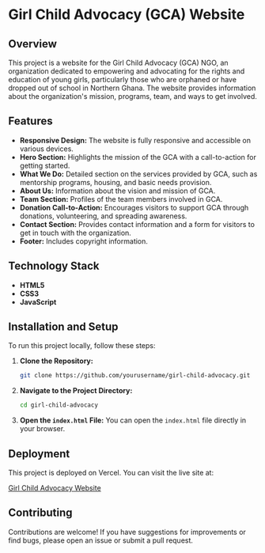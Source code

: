 # Girl Child Advocacy (GCA) Website

## Overview

This project is a website for the Girl Child Advocacy (GCA) NGO, an organization dedicated to empowering and advocating for the rights and education of young girls, particularly those who are orphaned or have dropped out of school in Northern Ghana. The website provides information about the organization's mission, programs, team, and ways to get involved.

## Features

- **Responsive Design:** The website is fully responsive and accessible on various devices.
- **Hero Section:** Highlights the mission of the GCA with a call-to-action for getting started.
- **What We Do:** Detailed section on the services provided by GCA, such as mentorship programs, housing, and basic needs provision.
- **About Us:** Information about the vision and mission of GCA.
- **Team Section:** Profiles of the team members involved in GCA.
- **Donation Call-to-Action:** Encourages visitors to support GCA through donations, volunteering, and spreading awareness.
- **Contact Section:** Provides contact information and a form for visitors to get in touch with the organization.
- **Footer:** Includes copyright information.

## Technology Stack

- **HTML5**
- **CSS3**
- **JavaScript**

## Installation and Setup

To run this project locally, follow these steps:

1. **Clone the Repository:**

   ```bash
   git clone https://github.com/yourusername/girl-child-advocacy.git
   ```

2. **Navigate to the Project Directory:**

   ```bash
   cd girl-child-advocacy
   ```

3. **Open the `index.html` File:**
   You can open the `index.html` file directly in your browser.

## Deployment

This project is deployed on Vercel. You can visit the live site at:

[Girl Child Advocacy Website](https://girl-child-advocacy.vercel.app)

## Contributing

Contributions are welcome! If you have suggestions for improvements or find bugs, please open an issue or submit a pull request.
